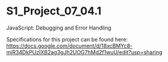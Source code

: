 # S1_Project_07_04.1
JavaScript: Debugging and Error Handling


Specifications for this project can be found here: https://docs.google.com/document/d/18xcBMYc8-mjR34DkPUzIXB2ag3gJh2UOG7hMd2f1wuU/edit?usp=sharing
